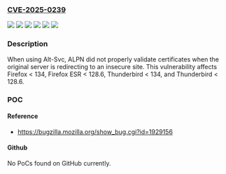 ### [CVE-2025-0239](https://cve.mitre.org/cgi-bin/cvename.cgi?name=CVE-2025-0239)
![](https://img.shields.io/static/v1?label=Product&message=Firefox%20ESR&color=blue)
![](https://img.shields.io/static/v1?label=Product&message=Firefox&color=blue)
![](https://img.shields.io/static/v1?label=Product&message=Thunderbird&color=blue)
![](https://img.shields.io/static/v1?label=Version&message=unspecified%3C%20128.6%20&color=brighgreen)
![](https://img.shields.io/static/v1?label=Version&message=unspecified%3C%20134%20&color=brighgreen)
![](https://img.shields.io/static/v1?label=Vulnerability&message=Alt-Svc%20ALPN%20validation%20failure%20when%20redirected&color=brighgreen)

### Description

When using Alt-Svc, ALPN did not properly validate certificates when the original server is redirecting to an insecure site. This vulnerability affects Firefox < 134, Firefox ESR < 128.6, Thunderbird < 134, and Thunderbird < 128.6.

### POC

#### Reference
- https://bugzilla.mozilla.org/show_bug.cgi?id=1929156

#### Github
No PoCs found on GitHub currently.

